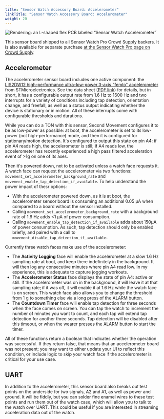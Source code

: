```yaml
---
title: "Sensor Watch Accessory Board: Accelerometer"
linkTitle: "Sensor Watch Accessory Board: Accelerometer"
weight: 20
---
```

![Rendering: an L-shaped flex PCB labeled “Sensor Watch Accelerometer”](../images/accelerometer-sensor-board.png)

This sensor board shipped to all Sensor Watch Pro Crowd Supply backers. It is also available for separate purchase [at the Sensor Watch Pro page on Crowd Supply](https://www.crowdsupply.com/oddly-specific-objects/sensor-watch-pro).

Accelerometer
-------------

The accelerometer sensor board includes one active component: the [LIS2DW12 high-performance ultra-low-power 3-axis "femto" accelerometer](https://www.st.com/en/mems-and-sensors/lis2dw12.html) from STMicroelectronics. See the data sheet ([PDF link](https://www.st.com/resource/en/datasheet/lis2dw12.pdf)) for details, but in short, it has a configurable output rate from 1.6 Hz to 1600 Hz and two interrupts for a variety of conditions including tap detection, orientation change, and freefall, as well as a status output indicating whether the device is stationary or in motion. All of these interrupts come with configurable thresholds and durations.

While you can do a TON with this sensor, Second Movement configures it to be as low-power as possible: at boot, the accelerometer is set to its low-power (not high-performance) mode, and then it is configured for stationary/motion detection. It's configured to output this state on pin A4: if pin A4 reads high, the accelerometer is still; if A4 reads low, the accelerometer has recently experienced a high pass filtered acceleration event of >1g on one of its axes.

Then it's powered down, not to be activated unless a watch face requests it. A watch face can request the accelerometer via two functions: `movement_set_accelerometer_background_rate` and `movement_enable_tap_detection_if_available`. To help understand the power impact of thesr options:

* With the accelerometer powered down, as it is at boot, the accelerometer sensor board is consuming an additional 0.05 µA when compared to a board without the sensor installed.
* Calling `movement_set_accelerometer_background_rate` with a background rate of 1.6 Hz adds <1 µA of power consumption.
* Calling `movement_enable_tap_detection_if_available` adds about 150µA of power consumption. As such, tap detection should only be enabled briefly, and paired with a call to `movement_disable_tap_detection_if_available`.

Currently three watch faces make use of the accelerometer:

* The **Activity Logging** face will enable the accelerometer at a slow 1.6 Hz sampling rate at boot, and keep there indefinitely in the background. It will then log any consecutive minutes where pin A4 read low. In my experience, this is adequate to capture jogging workouts.
* The **Accelerometer Status** face displays the state of pin A4: active or still. If the accelerometer was on in the background, it will leave it at that sampling rate; if it was off, it will enable it at 1.6 Hz while the watch face is on screen. This watch face also allows you to change the threshold from 1 g to something else via a long press of the ALARM button.
* The **Countdown Timer** face will enable tap detection for three seconds when the face comes on screen. You can tap the watch to increment the number of minutes you want to count, and each tap will extend tap detection for another three seconds. Tap detection will be disabled after this timeout, or when the wearer presses the ALARM button to start the timer.

All of these functions return a boolean that indicates whether the operation was successful. If they return false, that means that an accelerometer board was not present; you may want to either update your UI to reflect this condition, or include logic to skip your watch face if the accelerometer is critical for your use case.

UART
----

In addition to the accelerometer, this sensor board also breaks out test points on the underside for two signals, A2 and A1, as well as power and ground. It will be fiddly, but you can solder fine enamel wires to these test points and run them out of the watch case, which will allow you to talk to the watch over UART. This could be useful if you are interested in streaming acceleration data out of the watch.
